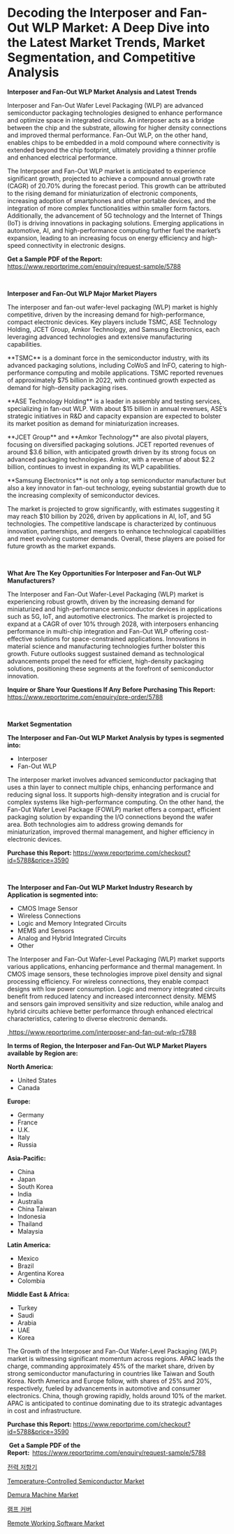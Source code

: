 <p><h1>Decoding the Interposer and Fan-Out WLP Market: A Deep Dive into the Latest Market Trends, Market Segmentation, and Competitive Analysis</h1></p><p><strong>Interposer and Fan-Out WLP Market Analysis and Latest Trends</strong></p>
<p><p>Interposer and Fan-Out Wafer Level Packaging (WLP) are advanced semiconductor packaging technologies designed to enhance performance and optimize space in integrated circuits. An interposer acts as a bridge between the chip and the substrate, allowing for higher density connections and improved thermal performance. Fan-Out WLP, on the other hand, enables chips to be embedded in a mold compound where connectivity is extended beyond the chip footprint, ultimately providing a thinner profile and enhanced electrical performance.</p><p>The Interposer and Fan-Out WLP market is anticipated to experience significant growth, projected to achieve a compound annual growth rate (CAGR) of 20.70% during the forecast period. This growth can be attributed to the rising demand for miniaturization of electronic components, increasing adoption of smartphones and other portable devices, and the integration of more complex functionalities within smaller form factors. Additionally, the advancement of 5G technology and the Internet of Things (IoT) is driving innovations in packaging solutions. Emerging applications in automotive, AI, and high-performance computing further fuel the market’s expansion, leading to an increasing focus on energy efficiency and high-speed connectivity in electronic designs.</p></p>
<p><strong>Get a Sample PDF of the Report:&nbsp;</strong> <a href="https://www.reportprime.com/enquiry/request-sample/5788">https://www.reportprime.com/enquiry/request-sample/5788</a></p>
<p>&nbsp;</p>
<p><strong>Interposer and Fan-Out WLP Major Market Players</strong></p>
<p><p>The interposer and fan-out wafer-level packaging (WLP) market is highly competitive, driven by the increasing demand for high-performance, compact electronic devices. Key players include TSMC, ASE Technology Holding, JCET Group, Amkor Technology, and Samsung Electronics, each leveraging advanced technologies and extensive manufacturing capabilities.</p><p>**TSMC** is a dominant force in the semiconductor industry, with its advanced packaging solutions, including CoWoS and InFO, catering to high-performance computing and mobile applications. TSMC reported revenues of approximately $75 billion in 2022, with continued growth expected as demand for high-density packaging rises.</p><p>**ASE Technology Holding** is a leader in assembly and testing services, specializing in fan-out WLP. With about $15 billion in annual revenues, ASE’s strategic initiatives in R&D and capacity expansion are expected to bolster its market position as demand for miniaturization increases.</p><p>**JCET Group** and **Amkor Technology** are also pivotal players, focusing on diversified packaging solutions. JCET reported revenues of around $3.6 billion, with anticipated growth driven by its strong focus on advanced packaging technologies. Amkor, with a revenue of about $2.2 billion, continues to invest in expanding its WLP capabilities.</p><p>**Samsung Electronics** is not only a top semiconductor manufacturer but also a key innovator in fan-out technology, eyeing substantial growth due to the increasing complexity of semiconductor devices.</p><p>The market is projected to grow significantly, with estimates suggesting it may reach $10 billion by 2026, driven by applications in AI, IoT, and 5G technologies. The competitive landscape is characterized by continuous innovation, partnerships, and mergers to enhance technological capabilities and meet evolving customer demands. Overall, these players are poised for future growth as the market expands.</p></p>
<p>&nbsp;</p>
<p><strong>What Are The Key Opportunities For Interposer and Fan-Out WLP Manufacturers?</strong></p>
<p><p>The Interposer and Fan-Out Wafer-Level Packaging (WLP) market is experiencing robust growth, driven by the increasing demand for miniaturized and high-performance semiconductor devices in applications such as 5G, IoT, and automotive electronics. The market is projected to expand at a CAGR of over 10% through 2028, with interposers enhancing performance in multi-chip integration and Fan-Out WLP offering cost-effective solutions for space-constrained applications. Innovations in material science and manufacturing technologies further bolster this growth. Future outlooks suggest sustained demand as technological advancements propel the need for efficient, high-density packaging solutions, positioning these segments at the forefront of semiconductor innovation.</p></p>
<p><strong>Inquire or Share Your Questions If Any Before Purchasing This Report:</strong> <a href="https://www.reportprime.com/enquiry/pre-order/5788">https://www.reportprime.com/enquiry/pre-order/5788</a></p>
<p>&nbsp;</p>
<p><strong>Market Segmentation</strong></p>
<p><strong>The Interposer and Fan-Out WLP Market Analysis by types is segmented into:</strong></p>
<p><ul><li>Interposer</li><li>Fan-Out WLP</li></ul></p>
<p><p>The interposer market involves advanced semiconductor packaging that uses a thin layer to connect multiple chips, enhancing performance and reducing signal loss. It supports high-density integration and is crucial for complex systems like high-performance computing. On the other hand, the Fan-Out Wafer Level Package (FOWLP) market offers a compact, efficient packaging solution by expanding the I/O connections beyond the wafer area. Both technologies aim to address growing demands for miniaturization, improved thermal management, and higher efficiency in electronic devices.</p></p>
<p><strong>Purchase this Report:&nbsp;</strong><a href="https://www.reportprime.com/checkout?id=5788&price=3590">https://www.reportprime.com/checkout?id=5788&price=3590</a></p>
<p>&nbsp;</p>
<p><strong>The Interposer and Fan-Out WLP Market Industry Research by Application is segmented into:</strong></p>
<p><ul><li>CMOS Image Sensor</li><li>Wireless Connections</li><li>Logic and Memory Integrated Circuits</li><li>MEMS and Sensors</li><li>Analog and Hybrid Integrated Circuits</li><li>Other</li></ul></p>
<p><p>The Interposer and Fan-Out Wafer-Level Packaging (WLP) market supports various applications, enhancing performance and thermal management. In CMOS image sensors, these technologies improve pixel density and signal processing efficiency. For wireless connections, they enable compact designs with low power consumption. Logic and memory integrated circuits benefit from reduced latency and increased interconnect density. MEMS and sensors gain improved sensitivity and size reduction, while analog and hybrid circuits achieve better performance through enhanced electrical characteristics, catering to diverse electronic demands.</p></p>
<p><a href="https://www.reportprime.com/interposer-and-fan-out-wlp-r5788">&nbsp;https://www.reportprime.com/interposer-and-fan-out-wlp-r5788</a></p>
<p><strong>In terms of Region, the Interposer and Fan-Out WLP Market Players available by Region are:</strong></p>
<p>
    <p> <strong> North America: </strong>
        <ul>
            <li>United States</li>
            <li>Canada</li>
        </ul>
        </p> 
    <p> <strong> Europe: </strong>
        <ul>
            <li>Germany</li>
            <li>France</li>
            <li>U.K.</li>
            <li>Italy</li>
            <li>Russia</li>
        </ul>
        </p> 
    <p> <strong> Asia-Pacific: </strong>
        <ul>
            <li>China</li>
            <li>Japan</li>
            <li>South Korea</li>
            <li>India</li>
            <li>Australia</li>
            <li>China Taiwan</li>
            <li>Indonesia</li>
            <li>Thailand</li>
            <li>Malaysia</li>
        </ul>
        </p> 
    <p> <strong> Latin America: </strong>
        <ul>
            <li>Mexico</li>
            <li>Brazil</li>
            <li>Argentina Korea</li>
            <li>Colombia</li>
        </ul>
        </p> 
    <p> <strong> Middle East & Africa: </strong>
        <ul>
            <li>Turkey</li>
            <li>Saudi</li>
            <li>Arabia</li>
            <li>UAE</li>
            <li>Korea</li>
        </ul>
    </p>
    </p>
<p><p>The Growth of the Interposer and Fan-Out Wafer-Level Packaging (WLP) market is witnessing significant momentum across regions. APAC leads the charge, commanding approximately 45% of the market share, driven by strong semiconductor manufacturing in countries like Taiwan and South Korea. North America and Europe follow, with shares of 25% and 20%, respectively, fueled by advancements in automotive and consumer electronics. China, though growing rapidly, holds around 10% of the market. APAC is anticipated to continue dominating due to its strategic advantages in cost and infrastructure.</p></p>
<p><strong>Purchase this Report: </strong><a href="https://www.reportprime.com/checkout?id=5788&price=3590">https://www.reportprime.com/checkout?id=5788&price=3590</a></p>
<p>&nbsp;<strong>Get a Sample PDF of the Report:&nbsp;&nbsp;</strong><a href="https://www.reportprime.com/enquiry/request-sample/5788">https://www.reportprime.com/enquiry/request-sample/5788</a></p>
<p><strong></strong></p>
<p><p><a href="https://medium.com/@daniamha96_85754/%EC%A0%84%EB%A0%A5-%EC%A0%80%ED%95%AD%EA%B8%B0-%EC%8B%9C%EC%9E%A5-%EC%A0%84%EB%A7%9D-2024%EB%85%84%EB%B6%80%ED%84%B0-2031%EB%85%84%EA%B9%8C%EC%A7%80%EC%9D%98-%EA%B8%80%EB%A1%9C%EB%B2%8C-%EC%8B%9C%EC%9E%A5-%EB%8F%99%ED%96%A5-%EB%B0%8F-%EB%B6%84%EC%84%9D-180%ED%8E%98%EC%9D%B4%EC%A7%80-%EB%B6%84%EB%9F%89-fba9bd4bcf67">전력 저항기</a></p><p><a href="https://issuu.com/reportprime-2/docs/temperature-controlled-semiconducto_fb5f8de53c7044">Temperature-Controlled Semiconductor Market</a></p><p><a href="https://issuu.com/reportprime-2/docs/demura-machine-market-size-2030.ppt_4c667e59cc69fb">Demura Machine Market</a></p><p><a href="https://medium.com/@daniamha96_85754/%EA%B8%80%EB%A1%9C%EB%B2%8C-%EB%9E%A8%ED%94%84-%EC%BB%A4%EB%B2%84-%EC%8B%9C%EC%9E%A5-%EB%8F%99%ED%96%A5-2024%EB%85%84%EB%B6%80%ED%84%B0-2031%EB%85%84%EA%B9%8C%EC%A7%80%EC%9D%98-%EC%84%B1%EC%9E%A5-%EA%B8%B0%ED%9A%8C-%EB%B0%8F-%EB%8F%84%EC%A0%84%EC%97%90-%EB%8C%80%ED%95%9C-%EC%9D%B8%EC%82%AC%EC%9D%B4%ED%8A%B8-1b64a498e917">램프 커버</a></p><p><a href="https://www.linkedin.com/pulse/global-remote-working-software-market-projected-grow-cagr-114-1nycc?trackingId=ElvYaelHSpiEMht9fG3OHQ%3D%3D">Remote Working Software Market</a></p></p>